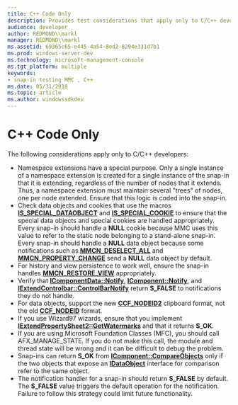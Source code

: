 ```yaml
---
title: C++ Code Only
description: Provides test considerations that apply only to C/C++ developers.
audience: developer
author: REDMOND\\markl
manager: REDMOND\\markl
ms.assetid: 69365c65-e445-4a54-8ed2-8294e331d7b1
ms.prod: windows-server-dev
ms.technology: microsoft-management-console
ms.tgt_platform: multiple
keywords:
- snap-in testing MMC , C++
ms.date: 05/31/2018
ms.topic: article
ms.author: windowssdkdev
---
```


# C++ Code Only

The following considerations apply only to C/C++ developers:

-   Namespace extensions have a special purpose. Only a single instance of a namespace extension is created for a single instance of the snap-in that it is extending, regardless of the number of nodes that it extends. Thus, a namespace extension must maintain several "trees" of nodes, one per node extended. Ensure that this logic is coded into the snap-in.
-   Check data objects and cookies that use the macros [**IS\_SPECIAL\_DATAOBJECT**](/windows/win32/Mmc/nf-mmc-is_special_dataobject?branch=master) and [**IS\_SPECIAL\_COOKIE**](/windows/win32/Mmc/nf-mmc-is_special_cookie?branch=master) to ensure that the special data objects and special cookies are handled appropriately. Every snap-in should handle a **NULL** cookie because MMC uses this value to refer to the static node belonging to a stand-alone snap-in. Every snap-in should handle a **NULL** data object because some notifications such as [**MMCN\_DESELECT\_ALL**](mmcn-deselect-all.md) and [**MMCN\_PROPERTY\_CHANGE**](mmcn-property-change.md) send a **NULL** data object by default.
-   For history and view persistence to work well, ensure the snap-in handles [**MMCN\_RESTORE\_VIEW**](mmcn-restore-view.md) appropriately.
-   Verify that [**IComponentData::Notify**](/windows/win32/Mmc/nf-mmc-icomponentdata-notify?branch=master), [**IComponent::Notify**](/windows/win32/Mmc/nf-mmc-icomponent-notify?branch=master), and [**IExtendControlbar::ControlBarNotify**](/windows/win32/Mmc/nf-mmc-iextendcontrolbar-controlbarnotify?branch=master) return **S\_FALSE** to notifications they do not handle.
-   For data objects, support the new [**CCF\_NODEID2**](ccf-nodeid2.md) clipboard format, not the old [**CCF\_NODEID**](ccf-nodeid.md) format.
-   If you use Wizard97 wizards, ensure that you implement [**IExtendPropertySheet2::GetWatermarks**](/windows/win32/Mmc/nf-mmc-iextendpropertysheet2-getwatermarks?branch=master) and that it returns **S\_OK**.
-   If you are using Microsoft Foundation Classes (MFC), you should call AFX\_MANAGE\_STATE. If you do not make this call, the module and thread state will be wrong and it can be difficult to debug the problem.
-   Snap-ins can return **S\_OK** from [**IComponent::CompareObjects**](/windows/win32/Mmc/nf-mmc-icomponent-compareobjects?branch=master) only if the two objects that expose an [**IDataObject**](https://msdn.microsoft.com/library/windows/desktop/ms688421) interface for comparison refer to the same object.
-   The notification handler for a snap-in should return **S\_FALSE** by default. The **S\_FALSE** value triggers the default operation for the notification. Failure to follow this strategy could limit future functionality.

 

 




